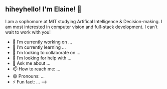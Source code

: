 ## hiheyhello! I'm Elaine! 👋

I am a sophomore at MIT studying Artifical Intelligence & Decision-making. I am most interested in computer vision and full-stack development. I can't wait to work with you!

- 🔭 I’m currently working on ...
- 🌱 I’m currently learning ...
- 👯 I’m looking to collaborate on ...
- 🤔 I’m looking for help with ...
- 💬 Ask me about ...
- 📫 How to reach me: ...
- 😄 Pronouns: ...
- ⚡ Fun fact: ...
-->
